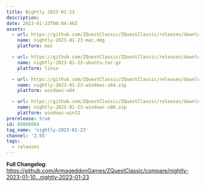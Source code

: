 ```yaml
---
title: Nightly 2023-01-23
description: 
date: 2023-01-23T00:44:46Z
assets: 
  - url: https://github.com/ZQuestClassic/ZQuestClassic/releases/download/nightly-2023-01-23/nightly-2023-01-23-mac.dmg
    name: nightly-2023-01-23-mac.dmg
    platform: mac

  - url: https://github.com/ZQuestClassic/ZQuestClassic/releases/download/nightly-2023-01-23/nightly-2023-01-23-ubuntu.tar.gz
    name: nightly-2023-01-23-ubuntu.tar.gz
    platform: linux

  - url: https://github.com/ZQuestClassic/ZQuestClassic/releases/download/nightly-2023-01-23/nightly-2023-01-23-windows-x64.zip
    name: nightly-2023-01-23-windows-x64.zip
    platform: windows-x64

  - url: https://github.com/ZQuestClassic/ZQuestClassic/releases/download/nightly-2023-01-23/nightly-2023-01-23-windows-x86.zip
    name: nightly-2023-01-23-windows-x86.zip
    platform: windows-win32
prerelease: true
id: 89860084
tag_name: 'nightly-2023-01-23'
channel: '2.55'
tags:
  - releases
---
```


**Full Changelog**: https://github.com/ArmageddonGames/ZQuestClassic/compare/nightly-2023-01-10...nightly-2023-01-23
